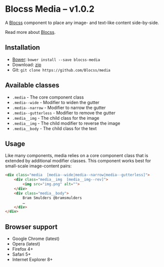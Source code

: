 # Blocss Media – v1.0.2

A [Blocss](https://github.com/Blocss/blocss/) component to place any image- and text-like content side-by-side.

Read more about [Blocss](https://blocss.github.io/blocss).

## Installation

* [Bower](http://bower.io/): `bower install --save blocss-media`
* Download: [zip](https://github.com/Blocss/media/zipball/master)
* Git: `git clone https://github.com/Blocss/media`

## Available classes

* `.media` - The core component class
* `.media--wide` - Modifier to widen the gutter
* `.media--narrow` - Modifier to narrow the gutter
* `.media--gutterless` - Modifier to remove the gutter
* `.media__img` - The child class for the image
* `.media__img` - The child modifier to reverse the image
* `.media__body` - The child class for the text

## Usage

Like many components, media relies on a core component class
that is extended by additional modifier classes. This component works best for
small-scale image-content pairs:

```html
<div class="media  [media--wide|media--narrow|media--gutterless]">
    <div class="media__img  [media__img--rev]">
        <img src="img.png" alt="">
    </div>
    <div class="media__body">
        Bram Smulders @bramsmulders
        …
    </div>
</div>
```

## Browser support

* Google Chrome (latest)
* Opera (latest)
* Firefox 4+
* Safari 5+
* Internet Explorer 8+